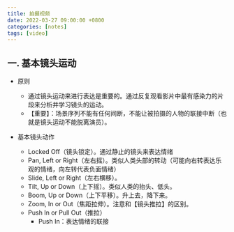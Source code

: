 ```yaml
---
title: 拍摄视频
date: 2022-03-27 09:00:00 +0800
categories: [notes]
tags: [video]
---
```


## 一. 基本镜头运动

* 原则
  * 通过镜头运动来进行表达是重要的。通过反复观看影片中最有感染力的片段来分析并学习镜头的运动。
  * 【重要】：场景序列不能有任何间断，不能让被拍摄的人物的联接中断（也就是镜头运动不能脱离演员）。

* 基本镜头动作
  * Locked Off（镜头锁定）。通过静止的镜头来表达情绪
  * Pan, Left or Right（左右摇）。类似人类头部的转动（可能向右转表达乐观的情绪，向左转代表负面情绪）
  * Slide, Left or Right（左右横移）。
  * Tilt, Up or Down（上下摇）。类似人类的抬头、低头。
  * Boom, Up or Down（上下平移）。升上去，降下来。
  * Zoom, In or Out（焦距拉伸）。注意和【镜头推拉】的区别。
  * Push In or Pull Out（推拉）
    * Push In：表达情绪的联接


